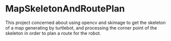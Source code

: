 # MapSkeletonAndRoutePlan
This project concerned about using opencv and skimage to get the skeleton of a map generating by turtlebot, and processing the corner point of the skeleton in order to plan a route for the robot.
